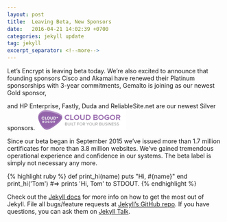 ```yaml
---
layout: post
title:  Leaving Beta, New Sponsors
date:   2016-04-21 14:02:39 +0700
categories: jekyll update
tag: jekyll
excerpt_separator: <!--more-->
---
```



Let’s Encrypt is leaving beta today. We’re also excited to announce that founding sponsors Cisco and Akamai have renewed their Platinum sponsorships with 3-year commitments, Gemalto is joining as our newest Gold sponsor, 
<!--more-->
and HP Enterprise, Fastly, Duda and ReliableSite.net are our newest Silver sponsors.
![My helpful screenshot](img/cloudbogorlogo.png)


Since our beta began in September 2015 we’ve issued more than 1.7 million certificates for more than 3.8 million websites. We’ve gained tremendous operational experience and confidence in our systems. The beta label is simply not necessary any more.

{% highlight ruby %}
def print_hi(name)
  puts "Hi, #{name}"
end
print_hi('Tom')
#=> prints 'Hi, Tom' to STDOUT.
{% endhighlight %}

Check out the [Jekyll docs][jekyll-docs] for more info on how to get the most out of Jekyll. File all bugs/feature requests at [Jekyll’s GitHub repo][jekyll-gh]. If you have questions, you can ask them on [Jekyll Talk][jekyll-talk].

[jekyll-docs]: http://jekyllrb.com/docs/home
[jekyll-gh]:   https://github.com/jekyll/jekyll
[jekyll-talk]: https://talk.jekyllrb.com/
